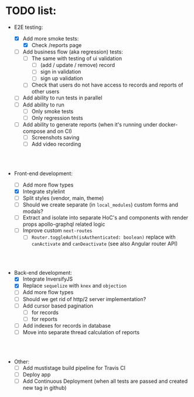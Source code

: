 # TODO list:

- E2E testing:

  - [x] Add more smoke tests:
    - [x] Check /reports page
  - [ ] Add business flow (aka regression) tests:
    - [ ] The same with testing of ui validation
      - [ ] (add / update / remove) record
      - [ ] sign in validation
      - [ ] sign up validation
    - [ ] Check that users do not have access to records and reports of other users
  - [ ] Add ability to run tests in parallel
  - [ ] Add ability to run
    - [ ] Only smoke tests
    - [ ] Only regression tests
  - [ ] Add ability to generate reports (when it's running under docker-compose and on CI)
    - [ ] Screenshots saving
    - [ ] Add video recording

<br><br>

- Front-end development:

  - [ ] Add more flow types
  - [x] Integrate stylelint
  - [ ] Split styles (vendor, main, theme)
  - [ ] Should we create separate (in `local_modules`) custom forms and modals?
  - [ ] Extract and isolate into separate HoC's and components with render props apollo-graphql related logic
  - [ ] Improve custom `next-routes`
    - [ ] `Router.toggleAuth(isAuthenticated: boolean)` replace with `canActivate` and `canDeactivate` (see also Angular router API)

<br><br>

- Back-end development:
  - [x] Integrate InversifyJS
  - [x] Replace `sequelize` with `knex` and `objection`
  - [ ] Add more flow types
  - [ ] Should we get rid of http/2 server implementation?
  - [ ] Add cursor based pagination
    - [ ] for records
    - [ ] for reports
  - [ ] Add indexes for records in database
  - [ ] Move into separate thread calculation of reports

<br><br>

- Other:
  - [ ] Add mustistage build pipeline for Travis CI
  - [ ] Deploy app
  - [ ] Add Continuous Deployment (when all tests are passed and created new tag in github)
